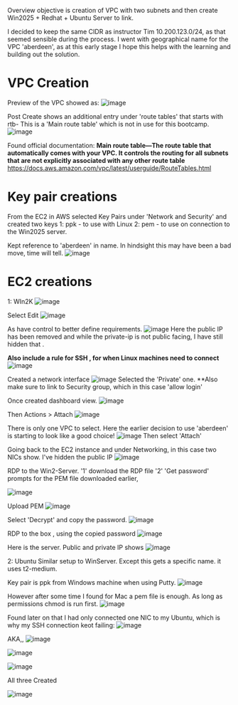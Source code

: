 
Overview objective is creation of VPC with two subnets and then create Win2025 + Redhat + Ubuntu Server to link.

I decided to keep the same CIDR as instructor Tim  10.200.123.0/24, as that seemed sensible during the process.
I went with geographical name for the VPC 'aberdeen', as at this early stage I hope this helps with the learning and building out the solution.

# VPC Creation
Preview of the VPC showed as: 
![image](https://github.com/user-attachments/assets/04308e70-b1e8-4da5-87d9-9bf480b83d01)

Post Create shows an additional entry under 'route tables'  that starts with rtb-
This is a 'Main route table' which is not in use for this bootcamp.
![image](https://github.com/user-attachments/assets/105eb27e-6ae4-45f5-8584-3fcbe1461069)

Found official documentation:
**Main route table—The route table that automatically comes with your VPC. It controls the routing for all subnets that are not explicitly associated with any other route table**
 https://docs.aws.amazon.com/vpc/latest/userguide/RouteTables.html

# Key pair creations
From the EC2 in AWS selected  Key Pairs under 'Network and Security' and created two keys
1:  ppk  - to use with Linux
2:  pem  - to use on connection to the Win2025 server.

Kept reference to 'aberdeen' in name.  In hindsight this may have been a bad move, time will tell.
![image](https://github.com/user-attachments/assets/0f2f8dd1-917a-4e3e-9305-1753e877c1c9)

# EC2 creations  
 1:  WIn2K 
![image](https://github.com/user-attachments/assets/96611c2b-4064-40fb-8180-02b52714ede8)

Select Edit
![image](https://github.com/user-attachments/assets/3bda4ced-516c-4b2d-ac97-6982bca84aae)

As have control to better define requirements.
![image](https://github.com/user-attachments/assets/5d2030fe-d5e4-45e2-b1bf-c2bded84ae5d)
Here the public IP has been removed and while the private-ip is not public facing, I have still hidden that .

**Also include a rule for SSH , for when Linux machines need to connect**
![image](https://github.com/user-attachments/assets/687d6eb2-8571-420f-ada5-a7e97bd0e4d2)


Created a network interface
![image](https://github.com/user-attachments/assets/1bfced4d-ed35-4ff9-81e2-4d73b54ce391)
Selected the 'Private' one.     **Also make sure to link to Security group, which in this case 'allow login'

 Once created  dashboard view.
 ![image](https://github.com/user-attachments/assets/890b4931-0d6c-4d8f-8eff-4e53ba337ab9)

Then Actions > Attach
![image](https://github.com/user-attachments/assets/c30c709a-f0df-4ca2-8d60-e6b82c78fb12)

There is only one VPC to select.  Here the earlier decision to use 'aberdeen' is starting to look like a good choice!
![image](https://github.com/user-attachments/assets/e3e9824d-ac1f-4325-b176-2e48dc8cc6be)
Then select 'Attach'

Going back to the EC2 instance and under Networking, in this case two NICs show.
I've hidden the public IP
![image](https://github.com/user-attachments/assets/db0189e9-3098-4094-ab77-9b82f7e2d6b5)

RDP to the Win2-Server.   '1' download the RDP file
'2'  'Get password' prompts for the PEM file downloaded earlier,

![image](https://github.com/user-attachments/assets/9fb687c3-ac82-4d3e-87e1-943fce0b35ca)



Upload PEM 
![image](https://github.com/user-attachments/assets/87a68fee-e1eb-4d1a-9fa1-2d31552ab184)

Select 'Decrypt' and copy the password.
![image](https://github.com/user-attachments/assets/aac6f09f-e503-4728-833d-d0ada7e101a4)

RDP to the box , using the copied password
![image](https://github.com/user-attachments/assets/0025e295-9720-4f4b-b013-e989407f9bea)

Here is the server.    Public and private IP shows
![image](https://github.com/user-attachments/assets/7409a4ef-46a5-47a9-9e7b-edfeade6cf50)


 2: Ubuntu 
Similar setup to WinServer.    Except this gets a specific name.     it uses  t2-medium.

Key pair is ppk from Windows machine when using Putty.
![image](https://github.com/user-attachments/assets/ab86829b-8b08-4f7e-85e6-71cfcdba7853)

However after some time I found for Mac a pem file is enough.   As long as permissions chmod is run first.
![image](https://github.com/user-attachments/assets/cf476819-2651-4b37-b019-9f1b92362b10)


Found later on that I had only connected one NIC to my Ubuntu, which is why my SSH connection keot failing:
![image](https://github.com/user-attachments/assets/f3acc769-33a9-456f-a3e3-adfca1f7b8a1)

AKA,, 
![image](https://github.com/user-attachments/assets/91f80aec-196d-4c79-9e45-5c74bc70c8f6)





![image](https://github.com/user-attachments/assets/749d7980-6154-48d8-91bf-c9f18c69eecc)


 ![image](https://github.com/user-attachments/assets/656d2cdf-0077-4c35-9ad5-9bcd1ad01320)


All three Created

![image](https://github.com/user-attachments/assets/a7d6635e-2d95-4cd5-b4c5-626937f359b3)


